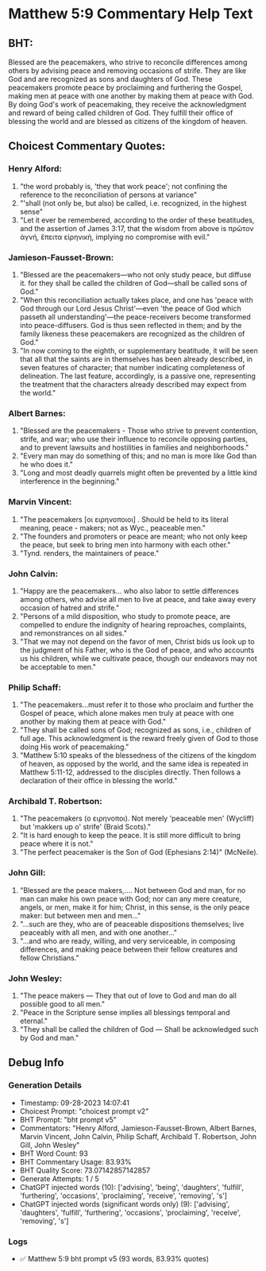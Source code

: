# Matthew 5:9 Commentary Help Text

## BHT:
Blessed are the peacemakers, who strive to reconcile differences among others by advising peace and removing occasions of strife. They are like God and are recognized as sons and daughters of God. These peacemakers promote peace by proclaiming and furthering the Gospel, making men at peace with one another by making them at peace with God. By doing God's work of peacemaking, they receive the acknowledgment and reward of being called children of God. They fulfill their office of blessing the world and are blessed as citizens of the kingdom of heaven.

## Choicest Commentary Quotes:
### Henry Alford:
1. "the word probably is, 'they that work peace'; not confining the reference to the reconciliation of persons at variance"
2. "'shall (not only be, but also) be called, i.e. recognized, in the highest sense"
3. "Let it ever be remembered, according to the order of these beatitudes, and the assertion of James 3:17, that the wisdom from above is πρῶτον ἁγνή, ἔπειτα εἰρηνική, implying no compromise with evil."

### Jamieson-Fausset-Brown:
1. "Blessed are the peacemakers—who not only study peace, but diffuse it. for they shall be called the children of God—shall be called sons of God."
2. "When this reconciliation actually takes place, and one has 'peace with God through our Lord Jesus Christ'—even 'the peace of God which passeth all understanding'—the peace-receivers become transformed into peace-diffusers. God is thus seen reflected in them; and by the family likeness these peacemakers are recognized as the children of God."
3. "In now coming to the eighth, or supplementary beatitude, it will be seen that all that the saints are in themselves has been already described, in seven features of character; that number indicating completeness of delineation. The last feature, accordingly, is a passive one, representing the treatment that the characters already described may expect from the world."

### Albert Barnes:
1. "Blessed are the peacemakers - Those who strive to prevent contention, strife, and war; who use their influence to reconcile opposing parties, and to prevent lawsuits and hostilities in families and neighborhoods."
2. "Every man may do something of this; and no man is more like God than he who does it."
3. "Long and most deadly quarrels might often be prevented by a little kind interference in the beginning."

### Marvin Vincent:
1. "The peacemakers [οι ειρηνοποιοι] . Should be held to its literal meaning, peace - makers; not as Wyc., peaceable men."
2. "The founders and promoters or peace are meant; who not only keep the peace, but seek to bring men into harmony with each other."
3. "Tynd. renders, the maintainers of peace."

### John Calvin:
1. "Happy are the peacemakers... who also labor to settle differences among others, who advise all men to live at peace, and take away every occasion of hatred and strife."
2. "Persons of a mild disposition, who study to promote peace, are compelled to endure the indignity of hearing reproaches, complaints, and remonstrances on all sides."
3. "That we may not depend on the favor of men, Christ bids us look up to the judgment of his Father, who is the God of peace, and who accounts us his children, while we cultivate peace, though our endeavors may not be acceptable to men."

### Philip Schaff:
1. "The peacemakers...must refer it to those who proclaim and further the Gospel of peace, which alone makes men truly at peace with one another by making them at peace with God."
2. "They shall be called sons of God; recognized as sons, i.e., children of full age. This acknowledgment is the reward freely given of God to those doing His work of peacemaking."
3. "Matthew 5:10 speaks of the blessedness of the citizens of the kingdom of heaven, as opposed by the world, and the same idea is repeated in Matthew 5:11-12, addressed to the disciples directly. Then follows a declaration of their office in blessing the world."

### Archibald T. Robertson:
1. "The peacemakers (ο ειρηνοποι). Not merely 'peaceable men' (Wycliff) but 'makkers up o' strife' (Braid Scots)."
2. "It is hard enough to keep the peace. It is still more difficult to bring peace where it is not."
3. "The perfect peacemaker is the Son of God (Ephesians 2:14)" (McNeile).

### John Gill:
1. "Blessed are the peace makers,.... Not between God and man, for no man can make his own peace with God; nor can any mere creature, angels, or men, make it for him; Christ, in this sense, is the only peace maker: but between men and men..." 
2. "...such are they, who are of peaceable dispositions themselves; live peaceably with all men, and with one another..."
3. "...and who are ready, willing, and very serviceable, in composing differences, and making peace between their fellow creatures and fellow Christians."

### John Wesley:
1. "The peace makers — They that out of love to God and man do all possible good to all men." 
2. "Peace in the Scripture sense implies all blessings temporal and eternal."
3. "They shall be called the children of God — Shall be acknowledged such by God and man."


## Debug Info
### Generation Details
- Timestamp: 09-28-2023 14:07:41
- Choicest Prompt: "choicest prompt v2"
- BHT Prompt: "bht prompt v5"
- Commentators: "Henry Alford, Jamieson-Fausset-Brown, Albert Barnes, Marvin Vincent, John Calvin, Philip Schaff, Archibald T. Robertson, John Gill, John Wesley"
- BHT Word Count: 93
- BHT Commentary Usage: 83.93%
- BHT Quality Score: 73.07142857142857
- Generate Attempts: 1 / 5
- ChatGPT injected words (10):
	['advising', 'being', 'daughters', 'fulfill', 'furthering', 'occasions', 'proclaiming', 'receive', 'removing', 's']
- ChatGPT injected words (significant words only) (9):
	['advising', 'daughters', 'fulfill', 'furthering', 'occasions', 'proclaiming', 'receive', 'removing', 's']

### Logs
- ✅ Matthew 5:9 bht prompt v5 (93 words, 83.93% quotes)